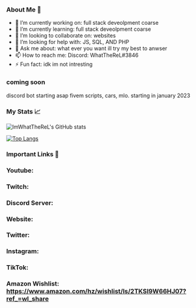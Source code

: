

<!--
**Imwhattherel/imwhattherel** is a ✨ _special_ ✨ repository because its `README.md` (this file) appears on your GitHub profile.
-->

### About Me 📌

- 🔭 I’m currently working on: full stack deveolpment coarse 
- 🌱 I’m currently learning: full stack deveolpment coarse 
- 👯 I’m looking to collaborate on: websites
- 🤔 I’m looking for help with: JS, SQL, AND PHP
- 💬 Ask me about: what ever you want ill try my best to anwser 
- 📫 How to reach me: Discord: WhatTheReL#3846
- ⚡ Fun fact: idk im not intresting 
### coming soon 

discord bot starting asap
fivem scripts, cars, mlo. starting in january 2023


### My Stats 📈

![ImWhatTheReL's GitHub stats](https://github-readme-stats.vercel.app/api?username=imwhattherel&show_icons=true&theme=github_dark)

[![Top Langs](https://github-readme-stats.vercel.app/api/top-langs/?username=imwhattherel&layout=compact&theme=github_dark)](https://github.com/anuraghazra/github-readme-stats)

### Important Links 🔗

### Youtube:
### Twitch:
### Discord Server: 
### Website:
### Twitter:
### Instagram:
### TikTok:
### Amazon Wishlist: https://www.amazon.com/hz/wishlist/ls/2TKSI9W66HJ07?ref_=wl_share
